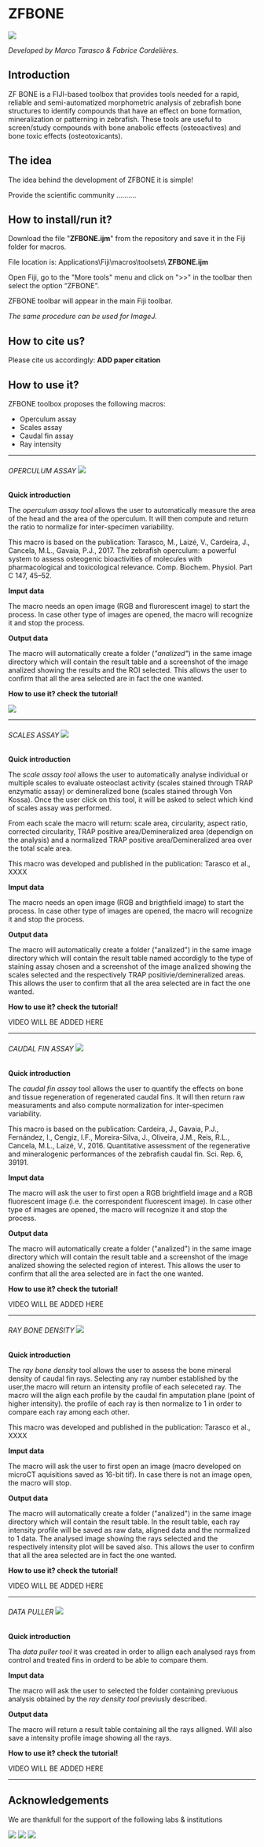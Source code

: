 # ZFBONE 
![](icons/menu2.jpg) 



*Developed by Marco Tarasco & Fabrice Cordelières.*
## Introduction


ZF BONE is a FIJI-based toolbox that provides tools needed for a rapid, reliable and semi-automatized morphometric analysis of zebrafish bone structures to identify compounds that have an effect on bone formation, mineralization or patterning in zebrafish. These tools are useful to screen/study compounds with bone anabolic effects (osteoactives) and bone toxic effects (osteotoxicants).

## The idea
The idea behind the development of ZFBONE it is simple!

Provide the scientific community ..........


## How to install/run it?
Download the file "**ZFBONE.ijm**" from the repository and save it in the Fiji folder for macros. 

File location is: Applications\Fiji\macros\toolsets\ **ZFBONE.ijm**


Open Fiji, go to the "More tools" menu and click on ">>" in the toolbar then select the option “ZFBONE”. 

ZFBONE toolbar will appear in the main Fiji toolbar.

*The same procedure can be used for ImageJ.*


## How to cite us?
Please cite us accordingly: **ADD paper citation**



## How to use it?

ZFBONE toolbox proposes the following macros:

*	Operculum assay
*	Scales assay
*	Caudal fin assay
*	Ray intensity

 

***
###### OPERCULUM ASSAY ![](icons/Operculum_assay_logo.jpg) 




**Quick introduction**

The *operculum assay tool* allows the user to automatically measure the area of the head and the area of the operculum. It will then compute and return the ratio to normalize for inter-specimen variability.

This macro is based on the publication: Tarasco, M., Laizé, V., Cardeira, J., Cancela, M.L., Gavaia, P.J., 2017. The zebrafish operculum: a powerful system to assess osteogenic bioactivities of molecules with pharmacological and toxicological relevance. Comp. Biochem. Physiol. Part C 147, 45–52. 

**Imput data**

The macro needs an open image (RGB and flurorescent image) to start the process.
In case other type of images are opened, the macro will recognize it and stop the process. 

**Output data**

The macro will automatically create a folder (*"analized"*) in the same image directory which will contain the result table and a screenshot of the image analized showing the results and the ROI selected. This allows the user to confirm that all the  area selected are in fact the one wanted. 


**How to use it?  check the tutorial!**

[![](http://img.youtube.com/vi/KXP4lwZmuEU/0.jpg)](http://www.youtube.com/watch?v=KXP4lwZmuEU "Operculum assay")







***
###### SCALES ASSAY ![](icons/Scales_assay_logo.jpg)
**Quick introduction**

The *scale assay tool* allows the user to automatically analyse individual or multiple scales to evaluate osteoclast activity (scales stained through
TRAP enzymatic assay) or demineralized bone (scales stained through Von Kossa). Once the user click on this tool, it will be asked to select which kind of scales assay was performed. 

From each scale the macro will return: scale area, circularity, aspect ratio, corrected circularity, TRAP positive area/Demineralized area (dependign on the analysis) and a normalized TRAP positive area/Demineralized area over the total scale area. 

This macro was developed and published in the publication: Tarasco et al., XXXX


**Imput data**

The macro needs an open image (RGB and brigthfield image) to start the process. In case other type of images are opened, the macro will recognize it and stop the process.


**Output data**

The macro will automatically create a folder ("analized") in the same image directory which will contain the result table named accordigly to the type of staining assay chosen and a screenshot of the image analized showing the scales selected and the respectively TRAP positivie/demineralized areas. This allows the user to confirm that all the area selected are in fact the one wanted.


**How to use it?  check the tutorial!**

VIDEO WILL BE ADDED HERE



***
###### CAUDAL FIN ASSAY ![](icons/Caudal_fin.jpg)
**Quick introduction**

The *caudal fin assay* tool allows the user to quantify the effects on bone and tissue regeneration of regenerated caudal fins. It will then return raw measuraments and also compute normalization for inter-specimen variability.

This macro is based on the publication: Cardeira, J., Gavaia, P.J., Fernández, I., Cengiz, I.F., Moreira-Silva, J., Oliveira, J.M., Reis, R.L., Cancela, M.L., Laizé, V., 2016. Quantitative assessment of the regenerative and mineralogenic performances of the zebrafish caudal fin. Sci. Rep. 6, 39191.

**Imput data**

The macro will ask the user to first open a RGB brightfield image and a RGB fluorescent image (i.e. the correspondent fluorescent image). In case other type of images are opened, the macro will recognize it and stop the process.


**Output data**

The macro will automatically create a folder ("analized") in the same image directory which will contain the result table and a screenshot of the image analized showing the selected region of interest. This allows the user to confirm that all the area selected are in fact the one wanted.

**How to use it?  check the tutorial!**

VIDEO WILL BE ADDED HERE

***
###### RAY BONE DENSITY ![](icons/ray_bone_density.jpg)
**Quick introduction**

The *ray bone density* tool allows the user to assess the bone mineral density of caudal fin rays. Selecting any ray number established by the user,the macro will return an intensity profile of each seleceted ray. The macro will the align each profile by the caudal fin amputation plane (point of higher intensity). the profile of each ray is then normalize to 1 in order to compare each ray among each other.

This macro was developed and published in the publication: Tarasco et al., XXXX

**Imput data**

The macro will ask the user to first open an image (macro developed on microCT aquisitions saved as 16-bit tif). In case there is not an image open, the macro will stop.

**Output data**

The macro will automatically create a folder ("analized") in the same image directory which will contain the result table. In the result table, each ray intensity profile will be saved as raw data, aligned data and the normalized to 1 data. The analysed image showing the rays selected and the respectively intensity plot will be saved also. This allows the user to confirm that all the area selected are in fact the one wanted.



**How to use it?  check the tutorial!**

VIDEO WILL BE ADDED HERE


***
###### DATA PULLER ![](icons/data_puller.jpg)
**Quick introduction**

Tha *data puller tool* it was created in order to allign each analysed rays from control and treated fins in orderd to be able to compare them. 


**Imput data**

The macro will ask the user to selected the folder containing previuous analysis obtained by the *ray density tool* previusly described. 

**Output data**

The macro will return a result table containing all the rays alligned. Will also save a intensity profile image showing all the rays. 


**How to use it?  check the tutorial!**

VIDEO WILL BE ADDED HERE



***
## Acknowledgements
We are thankfull for the support of the following labs & institutions





 

![](icons/Bioskel_logo.jpg)
![](http://www.bic.u-bordeaux.fr/wp-content/uploads/2019/02/logo-FBI-BIC-300p-v0.png)
![](http://eubias.org/NEUBIAS/wp-content/uploads/2018/04/Webbanner_logosNEUBIAS-COST-sm.jpg)
	

